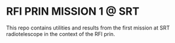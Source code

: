 RFI PRIN MISSION 1 @ SRT
========================

This repo contains utilities and results from the first mission at SRT
radiotelescope in the context of the RFI prin. 


